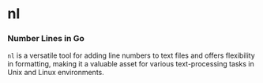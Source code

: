 # nl
### Number Lines in Go
`nl` is a versatile tool for adding line numbers to text files and offers flexibility in formatting, making it a valuable asset for various text-processing tasks in Unix and Linux environments.
